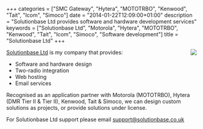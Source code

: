 +++
categories = ["SMC Gateway", "Hytera", "MOTOTRBO", "Kenwood", "Tait", "Icom", "Simoco"]
date = "2014-01-22T12:09:00+01:00"
description = "Solutionbase Ltd provides software and hardware development services"
keywords = ["Solutionbase Ltd", "Motorola", "Hytera", "MOTOTRBO", "Kenwood", "Tait", "Icom", "Simoco", "Software development"]
title = "Solutionbase Ltd"
+++

[<img src="/img/Solutionbase_logo_250x79.png" align="right" class="img-responsive">](http://solutionbase.co.uk)[Solutionbase Ltd](http://solutionbase.co.uk) is my company that provides:

* Software and hardware design
* Two-radio integration
* Web hosting
* Email services

Recognised as an application partner with Motorola (MOTOTRBO), Hytera (DMR Tier II & Tier II), Kenwood, Tait
& Simoco, we can design custom solutions as projects, or provide solutions under license.

For Solutionbase Ltd support please email <support@solutionbase.co.uk>


